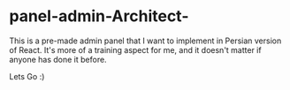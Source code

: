 # panel-admin-Architect-

This is a pre-made admin panel that I want to implement in Persian version of React. It's more of a training aspect for me, and it doesn't matter if anyone has done it before.


Lets Go :)
